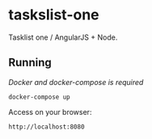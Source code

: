 # taskslist-one

Tasklist one / AngularJS + Node.

## Running

_Docker and docker-compose is required_

`docker-compose up`

Access on your browser:

`http://localhost:8080`
